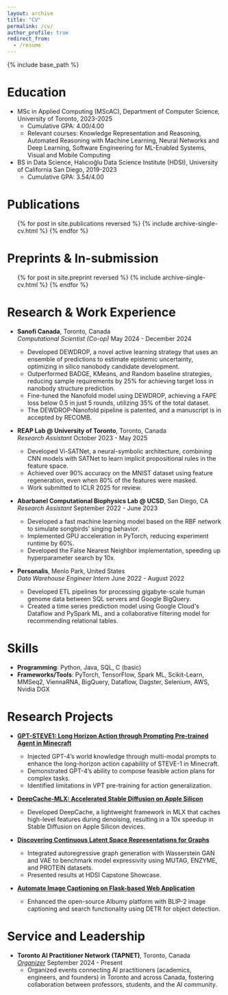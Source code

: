 ```yaml
---
layout: archive
title: "CV"
permalink: /cv/
author_profile: true
redirect_from:
  - /resume
---
```


{% include base_path %}

# Education

- MSc in Applied Computing (MScAC), Department of Computer Science, University of Toronto, 2023-2025
  - Cumulative GPA: 4.00/4.00
  - Relevant courses: Knowledge Representation and Reasoning, Automated Reasoning with Machine Learning, Neural Networks and Deep Learning, Software Engineering for ML-Enabled Systems, Visual and Mobile Computing
- BS in Data Science, Halıcıoğlu Data Science Institute (HDSI), University of California San Diego, 2019-2023
  - Cumulative GPA: 3.54/4.00

# Publications

<ul>
{% for post in site.publications reversed %}
  {% include archive-single-cv.html %}
{% endfor %}
</ul>

# Preprints & In-submission
<ul>
{% for post in site.preprint reversed %}
  {% include archive-single-cv.html %}
{% endfor %}
</ul>


# Research & Work Experience

- **Sanofi Canada**, Toronto, Canada\
  *Computational Scientist (Co-op)*
  May 2024 - December 2024
  - Developed DEWDROP, a novel active learning strategy that uses an ensemble of predictions to estimate epistemic uncertainty, optimizing in silico nanobody candidate development.
  - Outperformed BADGE, KMeans, and Random baseline strategies, reducing sample requirements by 25% for achieving target loss in nanobody structure prediction.
  - Fine-tuned the Nanofold model using DEWDROP, achieving a FAPE loss below 0.5 in just 5 rounds, utilizing 35% of the total dataset.
  - The DEWDROP-Nanofold pipeline is patented, and a manuscript is in accepted by RECOMB.

- **REAP Lab @ University of Toronto**, Toronto, Canada\
  *Research Assistant*
  October 2023 - May 2025
  - Developed Vi-SATNet, a neural-symbolic architecture, combining CNN models with SATNet to learn implicit propositional rules in the feature space.
  - Achieved over 90% accuracy on the MNIST dataset using feature regeneration, even when 80% of the features were masked.
  - Work submitted to ICLR 2025 for review.

- **Abarbanel Computational Biophysics Lab @ UCSD**, San Diego, CA\
  *Research Assistant*
  September 2022 - June 2023
  - Developed a fast machine learning model based on the RBF network to simulate songbirds’ singing behavior.
  - Implemented GPU acceleration in PyTorch, reducing experiment runtime by 60%.
  - Developed the False Nearest Neighbor implementation, speeding up hyperparameter search by 10x.

- **Personalis**, Menlo Park, United States\
  *Data Warehouse Engineer Intern*
  June 2022 - August 2022
  - Developed ETL pipelines for processing gigabyte-scale human genome data between SQL servers and Google BigQuery.
  - Created a time series prediction model using Google Cloud's Dataflow and PySpark ML, and a collaborative filtering model for recommending relational tables.

# Skills

- **Programming**: Python, Java, SQL, C (basic)
- **Frameworks/Tools**: PyTorch, TensorFlow, Spark ML, Scikit-Learn, MMSeq2, ViennaRNA, BigQuery, Dataflow, Dagster, Selenium, AWS, Nvidia DGX

# Research Projects

- **[GPT-STEVE1: Long Horizon Action through Prompting Pre-trained Agent in Minecraft](https://github.com/Barry0121/gptsteve1)**
  - Injected GPT-4’s world knowledge through multi-modal prompts to enhance the long-horizon action capability of STEVE-1 in Minecraft.
  - Demonstrated GPT-4’s ability to compose feasible action plans for complex tasks.
  - Identified limitations in VPT pre-training for action generalization.

- **[DeepCache-MLX: Accelerated Stable Diffusion on Apple Silicon](https://github.com/horseee/DeepCache/tree/master)**
  - Developed DeepCache, a lightweight framework in MLX that caches high-level features during denoising, resulting in a 10x speedup in Stable Diffusion on Apple Silicon devices.

- **[Discovering Continuous Latent Space Representations for Graphs](https://dsc180-gnn.github.io/)**
  - Integrated autoregressive graph generation with Wasserstein GAN and VAE to benchmark model expressivity using MUTAG, ENZYME, and PROTEIN datasets.
  - Presented results at HDSI Capstone Showcase.

- **[Automate Image Captioning on Flask-based Web Application](https://github.com/Barry0121/albumy-autocaption)**
  - Enhanced the open-source Albumy platform with BLIP-2 image captioning and search functionality using DETR for object detection.

# Service and Leadership

- **Toronto AI Practitioner Network (TAPNET)**, Toronto, Canada \
  [*Organizer*](https://www.meetup.com/toronto-ai-practitioners-network/)
  September 2024 - Present
  - Organized events connecting AI practitioners (academics, engineers, and founders) in Toronto and across Canada, fostering collaboration between professors, students, and the AI community.
